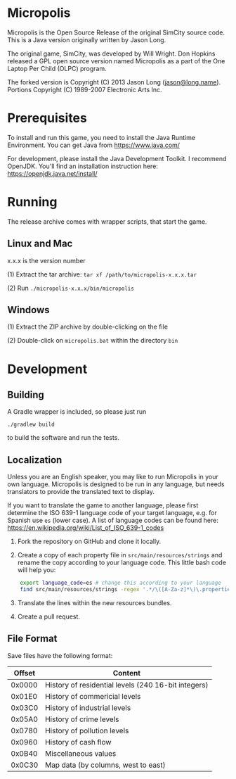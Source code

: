 # Micropolis

Micropolis is the Open Source Release of the original SimCity source code. This is a Java version
originally written by Jason Long.

The original game, SimCity, was developed by Will Wright. Don Hopkins released a GPL open source
version named Micropolis as a part of the One Laptop Per Child (OLPC) program.

The forked version is Copyright (C) 2013 Jason Long (jason@long.name).
Portions Copyright (C) 1989-2007 Electronic Arts Inc.

# Prerequisites

To install and run this game, you need to install the Java Runtime Environment. You can get Java from
https://www.java.com/

For development, please install the Java Development Toolkit. I recommend OpenJDK. You'll find an
installation instruction here: https://openjdk.java.net/install/

# Running

The release archive comes with wrapper scripts, that start the game.

## Linux and Mac

x.x.x is the version number

(1) Extract the tar archive: `tar xf /path/to/micropolis-x.x.x.tar`
    
(2) Run `./micropolis-x.x.x/bin/micropolis`

## Windows

(1) Extract the ZIP archive by double-clicking on the file

(2) Double-click on `micropolis.bat` within the directory `bin`

# Development

## Building

A Gradle wrapper is included, so please just run

    ./gradlew build
    
to build the software and run the tests. 

## Localization

Unless you are an English speaker, you may like to run Micropolis in your own language. Micropolis
is designed to be run in any language, but needs translators to provide the translated text to
display.

If you want to translate the game to another language, please first determine the ISO 639-1 language
code of your target language, e.g. for Spanish use `es` (lower case). A list of language codes can
be found here: https://en.wikipedia.org/wiki/List_of_ISO_639-1_codes

1. Fork the repository on GitHub and clone it locally.

2. Create a copy of each property file in `src/main/resources/strings` and rename the copy according
to your language code. This little bash code will help you:

```bash
    export language_code=es # change this according to your language
    find src/main/resources/strings -regex '.*/\([A-Za-z]*\)\.properties' -exec sh -c 'filename={}; cp $filename ${filename%.properties}_$language_code.properties' \;
```   
 
3. Translate the lines within the new resources bundles.

4. Create a pull request.

## File Format

Save files have the following format:

| Offset | Content                                             |
| ------ | --------------------------------------------------- |
| 0x0000 | History of residential levels (240 16-bit integers) |
| 0x01E0 | History of commericial levels                       |
| 0x03C0 | History of industrial levels                        |
| 0x05A0 | History of crime levels                             |
| 0x0780 | History of pollution levels                         |
| 0x0960 | History of cash flow                                |
| 0x0B40 | Miscellaneous values                                |
| 0x0C30 | Map data (by columns, west to east)                 |


